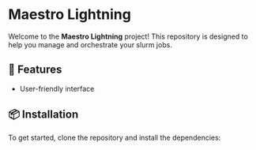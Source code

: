 # Maestro Lightning

Welcome to the **Maestro Lightning** project! This repository is designed to help you manage and orchestrate your slurm jobs. 

## 🚀 Features
- User-friendly interface

## 📦 Installation
To get started, clone the repository and install the dependencies:

